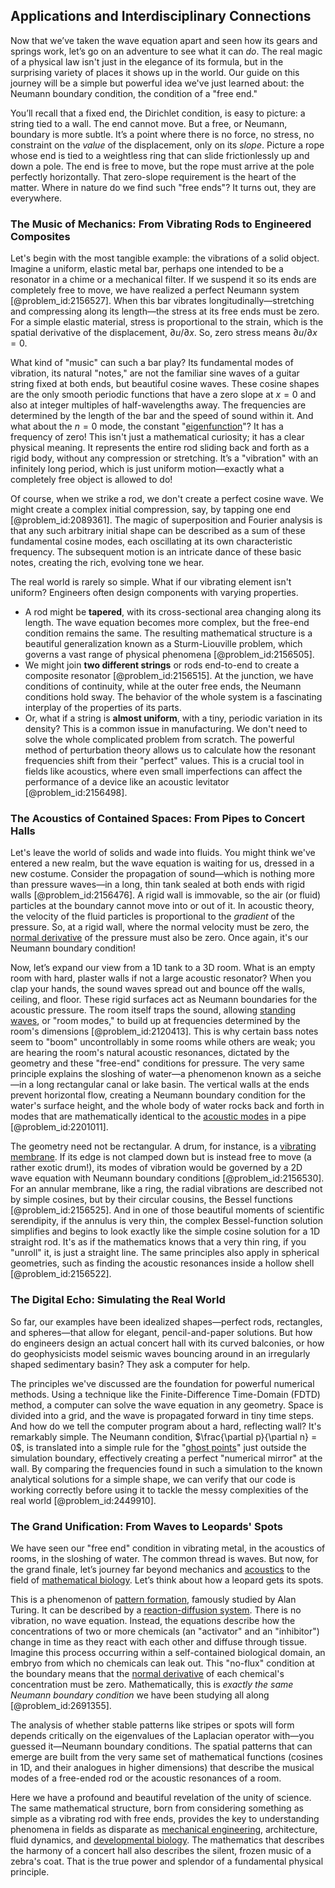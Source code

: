 ## Applications and Interdisciplinary Connections

Now that we’ve taken the wave equation apart and seen how its gears and springs work, let’s go on an adventure to see what it can *do*. The real magic of a physical law isn't just in the elegance of its formula, but in the surprising variety of places it shows up in the world. Our guide on this journey will be a simple but powerful idea we've just learned about: the Neumann boundary condition, the condition of a "free end."

You’ll recall that a fixed end, the Dirichlet condition, is easy to picture: a string tied to a wall. The end cannot move. But a free, or Neumann, boundary is more subtle. It’s a point where there is no force, no stress, no constraint on the *value* of the displacement, only on its *slope*. Picture a rope whose end is tied to a weightless ring that can slide frictionlessly up and down a pole. The end is free to move, but the rope must arrive at the pole perfectly horizontally. That zero-slope requirement is the heart of the matter. Where in nature do we find such "free ends"? It turns out, they are everywhere.

### The Music of Mechanics: From Vibrating Rods to Engineered Composites

Let's begin with the most tangible example: the vibrations of a solid object. Imagine a uniform, elastic metal bar, perhaps one intended to be a resonator in a chime or a mechanical filter. If we suspend it so its ends are completely free to move, we have realized a perfect Neumann system [@problem_id:2156527]. When this bar vibrates longitudinally—stretching and compressing along its length—the stress at its free ends must be zero. For a simple elastic material, stress is proportional to the strain, which is the spatial derivative of the displacement, $\partial u / \partial x$. So, zero stress means $\partial u / \partial x = 0$.

What kind of "music" can such a bar play? Its fundamental modes of vibration, its natural "notes," are not the familiar sine waves of a guitar string fixed at both ends, but beautiful cosine waves. These cosine shapes are the only smooth periodic functions that have a zero slope at $x=0$ and also at integer multiples of half-wavelengths away. The frequencies are determined by the length of the bar and the speed of sound within it. And what about the $n=0$ mode, the constant "[eigenfunction](@article_id:148536)"? It has a frequency of zero! This isn't just a mathematical curiosity; it has a clear physical meaning. It represents the entire rod sliding back and forth as a rigid body, without any compression or stretching. It’s a "vibration" with an infinitely long period, which is just uniform motion—exactly what a completely free object is allowed to do!

Of course, when we strike a rod, we don't create a perfect cosine wave. We might create a complex initial compression, say, by tapping one end [@problem_id:2089361]. The magic of superposition and Fourier analysis is that any such arbitrary initial shape can be described as a sum of these fundamental cosine modes, each oscillating at its own characteristic frequency. The subsequent motion is an intricate dance of these basic notes, creating the rich, evolving tone we hear.

The real world is rarely so simple. What if our vibrating element isn't uniform? Engineers often design components with varying properties.
*   A rod might be **tapered**, with its cross-sectional area changing along its length. The wave equation becomes more complex, but the free-end condition remains the same. The resulting mathematical structure is a beautiful generalization known as a Sturm-Liouville problem, which governs a vast range of physical phenomena [@problem_id:2156505].
*   We might join **two different strings** or rods end-to-end to create a composite resonator [@problem_id:2156515]. At the junction, we have conditions of continuity, while at the outer free ends, the Neumann conditions hold sway. The behavior of the whole system is a fascinating interplay of the properties of its parts.
*   Or, what if a string is **almost uniform**, with a tiny, periodic variation in its density? This is a common issue in manufacturing. We don't need to solve the whole complicated problem from scratch. The powerful method of perturbation theory allows us to calculate how the resonant frequencies shift from their "perfect" values. This is a crucial tool in fields like acoustics, where even small imperfections can affect the performance of a device like an acoustic levitator [@problem_id:2156498].

### The Acoustics of Contained Spaces: From Pipes to Concert Halls

Let's leave the world of solids and wade into fluids. You might think we've entered a new realm, but the wave equation is waiting for us, dressed in a new costume. Consider the propagation of sound—which is nothing more than pressure waves—in a long, thin tank sealed at both ends with rigid walls [@problem_id:2156476]. A rigid wall is immovable, so the air (or fluid) particles at the boundary cannot move into or out of it. In acoustic theory, the velocity of the fluid particles is proportional to the *gradient* of the pressure. So, at a rigid wall, where the normal velocity must be zero, the [normal derivative](@article_id:169017) of the pressure must also be zero. Once again, it's our Neumann boundary condition!

Now, let’s expand our view from a 1D tank to a 3D room. What is an empty room with hard, plaster walls if not a large acoustic resonator? When you clap your hands, the sound waves spread out and bounce off the walls, ceiling, and floor. These rigid surfaces act as Neumann boundaries for the acoustic pressure. The room itself traps the sound, allowing [standing waves](@article_id:148154), or "room modes," to build up at frequencies determined by the room's dimensions [@problem_id:2120413]. This is why certain bass notes seem to "boom" uncontrollably in some rooms while others are weak; you are hearing the room's natural acoustic resonances, dictated by the geometry and these "free-end" conditions for pressure. The very same principle explains the sloshing of water—a phenomenon known as a seiche—in a long rectangular canal or lake basin. The vertical walls at the ends prevent horizontal flow, creating a Neumann boundary condition for the water's surface height, and the whole body of water rocks back and forth in modes that are mathematically identical to the [acoustic modes](@article_id:263422) in a pipe [@problem_id:2201011].

The geometry need not be rectangular. A drum, for instance, is a [vibrating membrane](@article_id:166590). If its edge is not clamped down but is instead free to move (a rather exotic drum!), its modes of vibration would be governed by a 2D wave equation with Neumann boundary conditions [@problem_id:2156530]. For an annular membrane, like a ring, the radial vibrations are described not by simple cosines, but by their circular cousins, the Bessel functions [@problem_id:2156525]. And in one of those beautiful moments of scientific serendipity, if the annulus is very thin, the complex Bessel-function solution simplifies and begins to look exactly like the simple cosine solution for a 1D straight rod. It's as if the mathematics knows that a very thin ring, if you "unroll" it, is just a straight line. The same principles also apply in spherical geometries, such as finding the acoustic resonances inside a hollow shell [@problem_id:2156522].

### The Digital Echo: Simulating the Real World

So far, our examples have been idealized shapes—perfect rods, rectangles, and spheres—that allow for elegant, pencil-and-paper solutions. But how do engineers design an actual concert hall with its curved balconies, or how do geophysicists model seismic waves bouncing around in an irregularly shaped sedimentary basin? They ask a computer for help.

The principles we've discussed are the foundation for powerful numerical methods. Using a technique like the Finite-Difference Time-Domain (FDTD) method, a computer can solve the wave equation in any geometry. Space is divided into a grid, and the wave is propagated forward in tiny time steps. And how do we tell the computer program about a hard, reflecting wall? It's remarkably simple. The Neumann condition, $\frac{\partial p}{\partial n} = 0$, is translated into a simple rule for the "[ghost points](@article_id:177395)" just outside the simulation boundary, effectively creating a perfect "numerical mirror" at the wall. By comparing the frequencies found in such a simulation to the known analytical solutions for a simple shape, we can verify that our code is working correctly before using it to tackle the messy complexities of the real world [@problem_id:2449910].

### The Grand Unification: From Waves to Leopards' Spots

We have seen our "free end" condition in vibrating metal, in the acoustics of rooms, in the sloshing of water. The common thread is waves. But now, for the grand finale, let’s journey far beyond mechanics and [acoustics](@article_id:264841) to the field of [mathematical biology](@article_id:268156). Let’s think about how a leopard gets its spots.

This is a phenomenon of [pattern formation](@article_id:139504), famously studied by Alan Turing. It can be described by a [reaction-diffusion system](@article_id:155480). There is no vibration, no wave equation. Instead, the equations describe how the concentrations of two or more chemicals (an "activator" and an "inhibitor") change in time as they react with each other and diffuse through tissue. Imagine this process occurring within a self-contained biological domain, an embryo from which no chemicals can leak out. This "no-flux" condition at the boundary means that the [normal derivative](@article_id:169017) of each chemical's concentration must be zero. Mathematically, this is *exactly the same Neumann boundary condition* we have been studying all along [@problem_id:2691355].

The analysis of whether stable patterns like stripes or spots will form depends critically on the eigenvalues of the Laplacian operator with—you guessed it—Neumann boundary conditions. The spatial patterns that can emerge are built from the very same set of mathematical functions (cosines in 1D, and their analogues in higher dimensions) that describe the musical modes of a free-ended rod or the acoustic resonances of a room.

Here we have a profound and beautiful revelation of the unity of science. The same mathematical structure, born from considering something as simple as a vibrating rod with free ends, provides the key to understanding phenomena in fields as disparate as [mechanical engineering](@article_id:165491), architecture, fluid dynamics, and [developmental biology](@article_id:141368). The mathematics that describes the harmony of a concert hall also describes the silent, frozen music of a zebra's coat. That is the true power and splendor of a fundamental physical principle.
